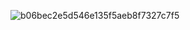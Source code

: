 
![b06bec2e5d546e135f5aeb8f7327c7f5](https://github.com/rajeshthapa69/KMC-PirateBay/assets/137382400/15fe9dcf-6f93-449d-9f34-0c67fe080fe3)
